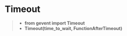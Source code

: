 Timeout
======================

>- **from gevent import Timeout**
>- **Timeout(time_to_wait, FunctionAfterTimeout)**
